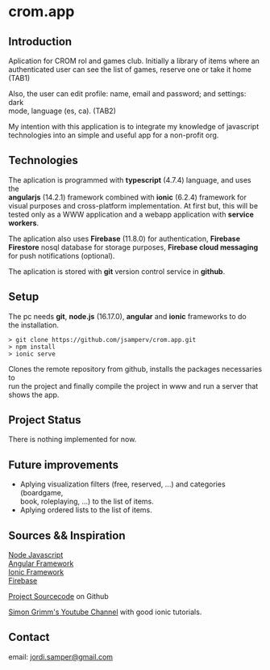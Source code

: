 # crom.app
## Introduction
Aplication for CROM rol and games club. Initially a library of items where an  
authenticated user can see the list of games, reserve one or take it home  (TAB1)  

Also, the user can edit profile: name, email and password; and settings: dark  
mode, language (es, ca). (TAB2)

My intention with this application is to integrate my knowledge of javascript  
technologies into an simple and useful app for a non-profit org.

## Technologies
The aplication is programmed with **typescript** (4.7.4) language, and uses the  
**angularjs** (14.2.1) framework combined with **ionic** (6.2.4) framework for  
visual purposes and cross-platform implementation. At first but, this will be  
tested only as a WWW application and a webapp application with **service  
workers**.  

The aplication also uses **Firebase** (11.8.0) for authentication, **Firebase  
Firestore** nosql database for storage purposes, **Firebase cloud messaging**  
for push notifications (optional).  

The aplication is stored with **git** version control service in __github__.  

## Setup
The pc needs **git**, **node.js** (16.17.0), **angular** and **ionic** frameworks to do   
the installation. 
```
> git clone https://github.com/jsamperv/crom.app.git   
> npm install  
> ionic serve  
```
Clones the remote repository from github, installs the packages necessaries to  
run the project and finally compile the project in www and run a server that  
shows the app.

## Project Status 
There is nothing implemented for now. 

## Future improvements
- Aplying visualization filters (free, reserved, ...) and categories (boardgame,  
book, roleplaying, ...) to the list of items. 
- Aplying ordered lists to the list of items.

## Sources && Inspiration
[Node Javascript](https://nodejs.org)  
[Angular Framework](https://angular.io)  
[Ionic Framework](https://ionicframework.com)  
[Firebase](https://firebase.google.com)  

[Project Sourcecode](https://github.com/jsamperv/crom.app) on Github

[Simon Grimm's Youtube Channel](https://www.youtube.com/c/SimonGrimmDev) with good ionic tutorials.

## Contact
email: jordi.samper@gmail.com
